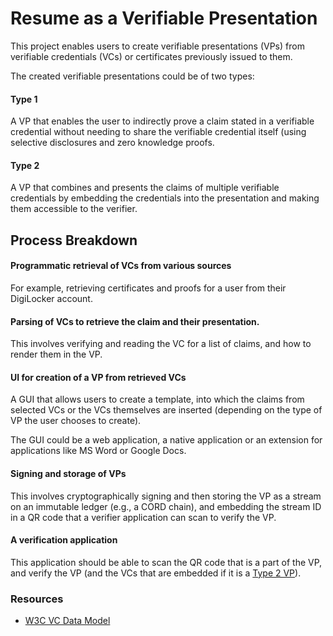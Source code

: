 # Resume as a Verifiable Presentation

This project enables users to create verifiable presentations (VPs) from verifiable credentials (VCs)
or certificates previously issued to them.

The created verifiable presentations could be of two types:

#### Type 1

A VP that enables the user to indirectly prove a claim stated in a verifiable credential without
needing to share the verifiable credential itself (using selective disclosures and zero knowledge
proofs.

#### Type 2

A VP that combines and presents the claims of multiple verifiable credentials by embedding the
credentials into the presentation and making them accessible to the verifier.

## Process Breakdown

#### Programmatic retrieval of VCs from various sources

For example, retrieving certificates and proofs for a user from their DigiLocker account.

#### Parsing of VCs to retrieve the claim and their presentation.

This involves verifying and reading the VC for a list of claims, and how to render them in the VP.

#### UI for creation of a VP from retrieved VCs

A GUI that allows users to create a template, into which the claims from selected VCs or the VCs
themselves are inserted (depending on the type of VP the user chooses to create).

The GUI could be a web application, a native application or an extension for applications like MS
Word or Google Docs.

#### Signing and storage of VPs

This involves cryptographically signing and then storing the VP as a stream on an immutable ledger
(e.g., a CORD chain), and embedding the stream ID in a QR code that a verifier application can scan
to verify the VP.

#### A verification application

This application should be able to scan the QR code that is a part of the VP, and verify the VP (and
the VCs that are embedded if it is a [Type 2 VP](#type-2)).

### Resources

- [W3C VC Data Model](https://www.w3.org/TR/vc-data-model/)

